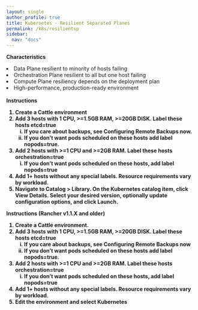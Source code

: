 ```yaml
---
layout: single
author_profile: true
title: Kubernetes - Resilient Separated Planes
permalink: /k8s/resilientsp
sidebar:
  nav: "docs"
---
```



<b>Characteristics</b><br>
<li>Data Plane resilient to minority of hosts failing</li>
<li>Orchestration Plane resilient to all but one host failing</li>
<li>Compute Plane resiliency depends on the deployment plan</li>
<li>High-performance, production-ready environment</li>
<br>
<b>Instructions<b>
<ol>
<li>Create a Cattle environment</li>
<li>Add 3 hosts with 1 CPU, >=1.5GB RAM, >=20GB DISK. Label these hosts etcd=true <ol type="i"><li> If you care about backups, see Configuring Remote Backups now.</li>
<li>If you don’t want pods scheduled on these hosts add label nopods=true.</li></ol></li>
<li>Add 2 hosts with >=1 CPU and >=2GB RAM. Label these hosts orchestration=true <ol type="i"><li>If you don’t want pods scheduled on these hosts, add label nopods=true</li></ol></li>
<li>Add 1+ hosts without any special labels. Resource requirements vary by workload.</li>
<li>Navigate to Catalog > Library. On the Kubernetes catalog item, click View Details. Select your desired version, optionally update configuration options, and click Launch.
</li>
</ol>
<b>Instructions (Rancher v1.1.X and older)</b>
<ol>
<li>Create a Cattle environment.</li>
<li>Add 3 hosts with 1 CPU, >=1.5GB RAM, >=20GB DISK. Label these hosts etcd=true <ol type="i"><li>If you care about backups, see Configuring Remote Backups now</li>
<li>If you don’t want pods scheduled on these hosts add label nopods=true.</li></ol></li>
<li>Add 2 hosts with >=1 CPU and >=2GB RAM. Label these hosts orchestration=true <ol type="i"><li>If you don’t want pods scheduled on these hosts, add label nopods=true</li></ol></li>
<li>Add 1+ hosts without any special labels. Resource requirements vary by workload.</li>
<li>Edit the environment and select Kubernetes</li>
</ol>	

